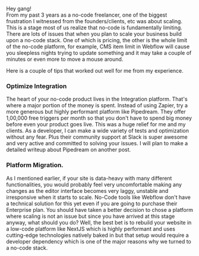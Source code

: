 Hey gang!  
From my past 3 years as a no-code freelancer, one of the biggest frustration I witnessed from the founders/clients, etc was about scaling. This is a stage most of us realize that no-code is fundamentally limiting. There are lots of issues that when you plan to scale your business build upon a no-code stack. One of which is pricing, the other is the whole limit of the no-code platform, for example, CMS item limit in Webflow will cause you sleepless nights trying to update something and it may take a couple of minutes or even more to move a mouse around.

Here is a couple of tips that worked out well for me from my experience.

### Optimize Integration
The heart of your no-code product lives in the Integration platform. That's where a major portion of the money is spent. Instead of using Zapier, try a more generous but highly performant platform like Pipedream. They offer 1,00,000 free triggers per month so that you don't have to spend big money before even your product goes live. This was a huge relief for me and my clients. As a developer, I can make a wide variety of tests and optimization without any fear. Plus their community support at Slack is super awesome and very active and committed to solving your issues. I will plan to make a detailed writeup about Pipedream on another post.

### Platform Migration.
As I mentioned earlier, if your site is data-heavy with many different functionalities, you would probably feel very uncomfortable making any changes as the editor interface becomes very laggy, unstable and irresponsive when it starts to scale. No-Code tools like Webflow don't have a technical solution for this yet even if you are going to purchase their Enterprise plan. You should have taken a better decision to chose a platform where scaling is not an issue but since you have arrived at this stage anyway, what should you do? Well, the best bet is to rebuild your website in a low-code platform like NextJS which is highly performant and uses cutting-edge technologies natively baked in but that setup would require a developer dependency which is one of the major reasons why we turned to a no-code stack. <introduce tayfa here>
